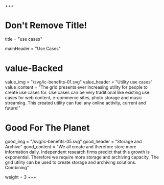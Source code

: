+++
# Don't Remove Title!
title = "use cases"

mainHeader = "Use Cases"

# value-Backed
value_img = "/svg/ic-benefits-01.svg"
value_header = "Utility use cases"
value_content = "The grid presents ever increasing utility for people to create use cases for. Use cases can be very traditional like existing use cases for web content, e-commerce sites, photo storage and music streaming. This created utility can fuel any online activity, current and future!"

# Good For The Planet
good_img = "/svg/ic-benefits-05.svg"
good_header = "Storage and Archive"
good_content = "We all create and therefore store more information daily. Independent research firms predict that this growth is exponential. Therefore we require more storage and archiving capacity. The grid utility can be used to create storage and archiving solutions. Combining"

weight = 3
+++
